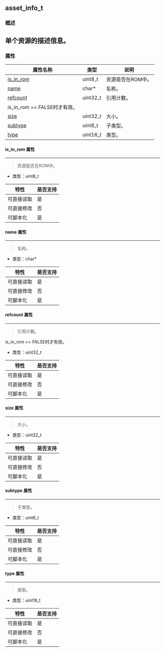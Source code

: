 ## asset\_info\_t
### 概述
单个资源的描述信息。
----------------------------------
### 属性
<p id="asset_info_t_properties">

| 属性名称 | 类型 | 说明 | 
| -------- | ----- | ------------ | 
| <a href="#asset_info_t_is_in_rom">is\_in\_rom</a> | uint8\_t | 资源是否在ROM中。 |
| <a href="#asset_info_t_name">name</a> | char* | 名称。 |
| <a href="#asset_info_t_refcount">refcount</a> | uint32\_t | 引用计数。 is\_in\_rom == FALSE时才有效。 |
| <a href="#asset_info_t_size">size</a> | uint32\_t | 大小。 |
| <a href="#asset_info_t_subtype">subtype</a> | uint8\_t | 子类型。 |
| <a href="#asset_info_t_type">type</a> | uint16\_t | 类型。 |
#### is\_in\_rom 属性
-----------------------
> <p id="asset_info_t_is_in_rom">资源是否在ROM中。

* 类型：uint8\_t

| 特性 | 是否支持 |
| -------- | ----- |
| 可直接读取 | 是 |
| 可直接修改 | 否 |
| 可脚本化   | 是 |
#### name 属性
-----------------------
> <p id="asset_info_t_name">名称。

* 类型：char*

| 特性 | 是否支持 |
| -------- | ----- |
| 可直接读取 | 是 |
| 可直接修改 | 否 |
| 可脚本化   | 是 |
#### refcount 属性
-----------------------
> <p id="asset_info_t_refcount">引用计数。 is\_in\_rom == FALSE时才有效。

* 类型：uint32\_t

| 特性 | 是否支持 |
| -------- | ----- |
| 可直接读取 | 是 |
| 可直接修改 | 否 |
| 可脚本化   | 是 |
#### size 属性
-----------------------
> <p id="asset_info_t_size">大小。

* 类型：uint32\_t

| 特性 | 是否支持 |
| -------- | ----- |
| 可直接读取 | 是 |
| 可直接修改 | 否 |
| 可脚本化   | 是 |
#### subtype 属性
-----------------------
> <p id="asset_info_t_subtype">子类型。

* 类型：uint8\_t

| 特性 | 是否支持 |
| -------- | ----- |
| 可直接读取 | 是 |
| 可直接修改 | 否 |
| 可脚本化   | 是 |
#### type 属性
-----------------------
> <p id="asset_info_t_type">类型。

* 类型：uint16\_t

| 特性 | 是否支持 |
| -------- | ----- |
| 可直接读取 | 是 |
| 可直接修改 | 否 |
| 可脚本化   | 是 |

